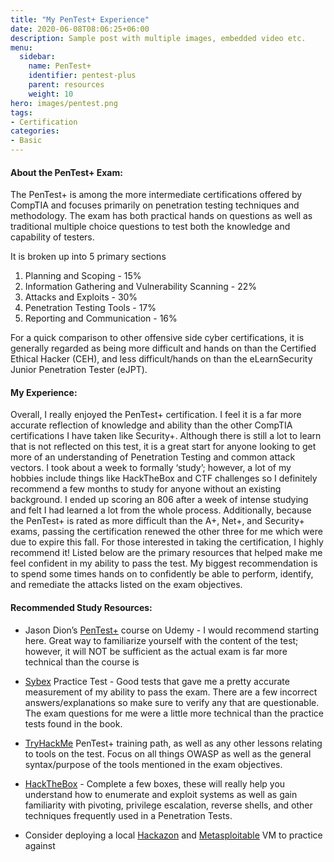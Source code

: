 ```yaml
---
title: "My PenTest+ Experience"
date: 2020-06-08T08:06:25+06:00
description: Sample post with multiple images, embedded video etc.
menu:
  sidebar:
    name: PenTest+
    identifier: pentest-plus
    parent: resources
    weight: 10
hero: images/pentest.png
tags:
- Certification
categories:
- Basic
---
```


#### About the PenTest+ Exam:

The PenTest+ is among the more intermediate certifications offered by CompTIA and focuses primarily on penetration testing techniques and methodology. The exam has both practical hands on questions as well as traditional multiple choice questions to test both the knowledge and capability of testers.

It is broken up into 5 primary sections

1.  Planning and Scoping - 15%
2.  Information Gathering and Vulnerability Scanning - 22%
3.  Attacks and Exploits - 30%
4.  Penetration Testing Tools - 17%
5.  Reporting and Communication - 16%

For a quick comparison to other offensive side cyber certifications, it is generally regarded as being more difficult and hands on than the Certified Ethical Hacker (CEH), and less difficult/hands on than the eLearnSecurity Junior Penetration Tester (eJPT).

#### My Experience:

Overall, I really enjoyed the PenTest+ certification. I feel it is a far more accurate reflection of knowledge and ability than the other CompTIA certifications I have taken like Security+. Although there is still a lot to learn that is not reflected on this test, it is a great start for anyone looking to get more of an understanding of Penetration Testing and common attack vectors. I took about a week to formally ‘study’; however, a lot of my hobbies include things like HackTheBox and CTF challenges so I definitely recommend a few months to study for anyone without an existing background. I ended up scoring an 806 after a week of intense studying and felt I had learned a lot from the whole process. Additionally, because the PenTest+ is rated as more difficult than the A+, Net+, and Security+ exams, passing the certification renewed the other three for me which were due to expire this fall. For those interested in taking the certification, I highly recommend it! Listed below are the primary resources that helped make me feel confident in my ability to pass the test. My biggest recommendation is to spend some times hands on to confidently be able to perform, identify, and remediate the attacks listed on the exam objectives.

#### Recommended Study Resources:

*   Jason Dion’s [PenTest+](https://www.udemy.com/share/101YqQA0YeeF5QRQ==/) course on Udemy - I would recommend starting here. Great way to familiarize yourself with the content of the test; however, it will NOT be sufficient as the actual exam is far more technical than the course is
    
*   [Sybex](https://www.amazon.com/CompTIA-PenTest-Practice-Tests-PT0-001/dp/1119542847/ref=sr_1_4?dchild=1&keywords=sybex+pentest%2B&qid=1622939114&sr=8-4) Practice Test - Good tests that gave me a pretty accurate measurement of my ability to pass the exam. There are a few incorrect answers/explanations so make sure to verify any that are questionable. The exam questions for me were a little more technical than the practice tests found in the book.
    
*   [TryHackMe](https://tryhackme.com/path-action/pentestplus/join) PenTest+ training path, as well as any other lessons relating to tools on the test. Focus on all things OWASP as well as the general syntax/purpose of the tools mentioned in the exam objectives.
    
*   [HackTheBox](https://www.hackthebox.eu/) - Complete a few boxes, these will really help you understand how to enumerate and exploit systems as well as gain familiarity with pivoting, privilege escalation, reverse shells, and other techniques frequently used in a Penetration Tests.
    
*   Consider deploying a local [Hackazon](https://github.com/rapid7/hackazon) and [Metasploitable](https://information.rapid7.com/download-metasploitable-2017.html) VM to practice against

